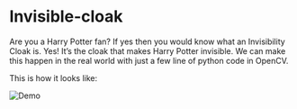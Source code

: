 # Invisible-cloak
Are you a  Harry Potter fan?  If yes then  you would know what an Invisibility Cloak is. Yes! It’s the cloak that makes Harry Potter invisible. We can make this happen in the real world with just a few line of python code in OpenCV.

This is how it looks like:

![Demo](https://github.com/Prathyusha-Guduru/Data/blob/master/Invisible%20cloak.gif)  
